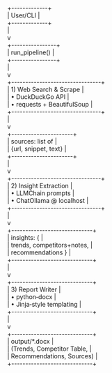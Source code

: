+-------------+                          
|  User/CLI   |                          
+-------------+                          
      |                                   
      v                                   
+----------------+                        
| run_pipeline() |                        
+----------------+                        
      |                                   
      v                                   
+--------------------------------+       
| 1) Web Search & Scrape         |       
|   • DuckDuckGo API             |       
|   • requests + BeautifulSoup   |       
+--------------------------------+       
      |                                   
      v                                   
+----------------------+                
| sources: list of     |                
| {url, snippet, text} |                
+----------------------+                
      |                                   
      v                                   
+--------------------------------+       
| 2) Insight Extraction           |       
|   • LLMChain prompts           |       
|   • ChatOllama @ localhost     |       
+--------------------------------+       
      |                                   
      v                                   
+-----------------------------+           
| insights: {                  |          
|   trends, competitors+notes, |          
|   recommendations }          |          
+-----------------------------+           
      |                                   
      v                                   
+-----------------------------+           
| 3) Report Writer             |          
|   • python‑docx              |          
|   • Jinja‑style templating   |          
+-----------------------------+           
      |                                   
      v                                   
+-----------------------------+           
| output/*.docx                |          
| (Trends, Competitor Table,   |          
|  Recommendations, Sources)   |          
+-----------------------------+           
